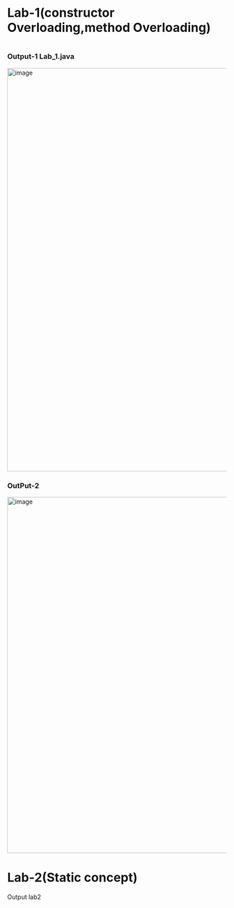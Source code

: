 <h1>Lab-1(constructor Overloading,method Overloading)<h1>
<h3>Output-1 Lab_1.java</h3>
<img width="925" alt="image" src="https://github.com/user-attachments/assets/bd3c62bd-0fb4-42c4-9a68-55b2af28f67c">
<h3>OutPut-2</h3>
<img width="817" alt="image" src="https://github.com/user-attachments/assets/f60cadbe-0d6c-4df7-bc6d-f1129ad1a54d">

<h1>Lab-2(Static concept)</h1
<h2>Output lab2</h2>



